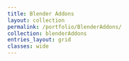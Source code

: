 ```yaml
---
title: Blender Addons
layout: collection
permalink: /portfolio/BlenderAddons/
collection: blenderAddons
entries_layout: grid
classes: wide
---
```

